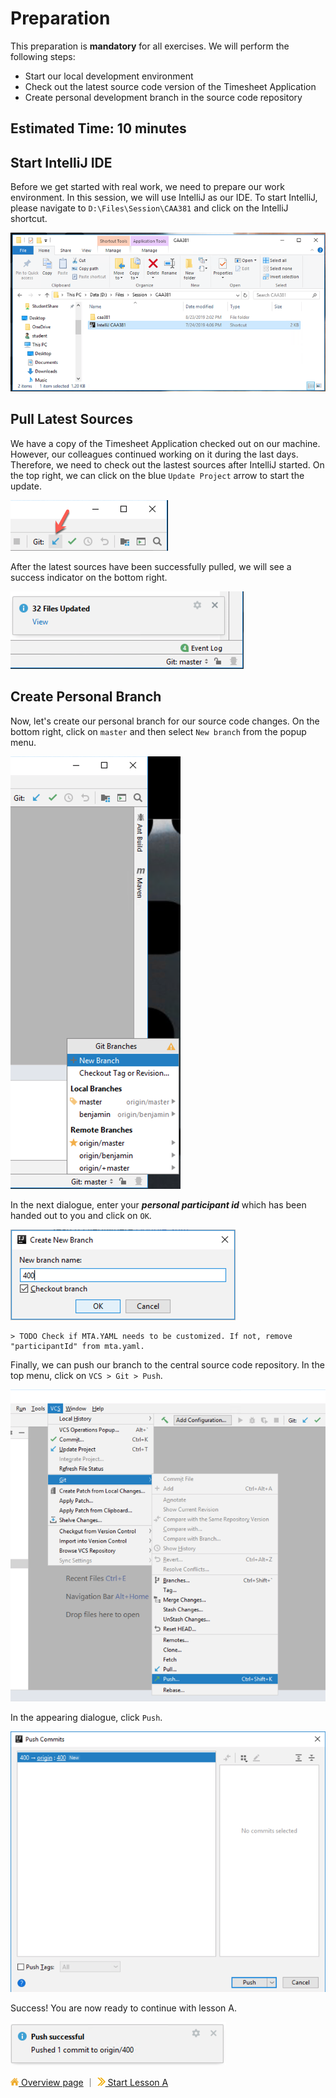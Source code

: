 # Preparation

This preparation is **mandatory** for all exercises. We will perform the following steps:
* Start our local development environment
* Check out the latest source code version of the Timesheet Application
* Create personal development branch in the source code repository

## Estimated Time: 10 minutes

## Start IntelliJ IDE
Before we get started with real work, we need to prepare our work environment. In this session, we will use IntelliJ as our IDE. To start IntelliJ, please navigate to `D:\Files\Session\CAA381` and click on the IntelliJ shortcut.

![](../images/a/start-intellij.png)

## Pull Latest Sources
We have a copy of the Timesheet Application checked out on our machine. However, our colleagues continued working on it during the last days. Therefore, we need to check out the lastest sources after IntelliJ started. On the top right, we can click on the blue `Update Project` arrow to start the update.

![](../images/a/git-pull.png)

After the latest sources have been successfully pulled, we will see a success indicator on the bottom right.

![](../images/a/pull-success.png)

## Create Personal Branch

Now, let's create our personal branch for our source code changes. On the bottom right, click on `master` and then select `New branch` from the popup menu.

![](../images/a/new-branch.png)

In the next dialogue, enter your ***personal participant id*** which has been handed out to you and click on `OK`.

![](../images/a/gitbranch-name.png)

    > TODO Check if MTA.YAML needs to be customized. If not, remove "participantId" from mta.yaml.

Finally, we can push our branch to the central source code repository. In the top menu, click on `VCS > Git > Push`.

![](../images/a/push-branch.png)

In the appearing dialogue, click `Push`.

![](../images/a/push-dialog.png)

Success! You are now ready to continue with lesson A.

![](../images/a/push-success.png)


[![](../images/nav-home.png) Overview page](../README.md) ｜ [![](../images/nav-next.png) Start Lesson A](../overviews/A/README.md)
